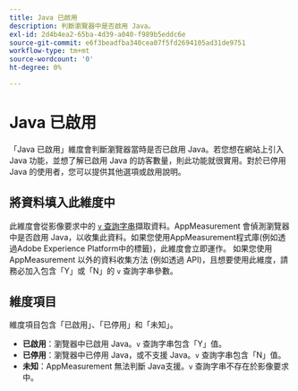 ```yaml
---
title: Java 已啟用
description: 判斷瀏覽器中是否啟用 Java。
exl-id: 2d4b4ea2-65ba-4d39-a040-f989b5eddc6e
source-git-commit: e6f3beadfba340cea07f5fd2694105ad31de9751
workflow-type: tm+mt
source-wordcount: '0'
ht-degree: 0%

---
```


# Java 已啟用

「Java 已啟用」維度會判斷瀏覽器當時是否已啟用 Java。若您想在網站上引入 Java 功能，並想了解已啟用 Java 的訪客數量，則此功能就很實用。對於已停用 Java 的使用者，您可以提供其他選項或啟用說明。

## 將資料填入此維度中

此維度會從影像要求中的 [`v` 查詢字串](/help/implement/validate/query-parameters.md)擷取資料。AppMeasurement 會偵測瀏覽器中是否啟用 Java，以收集此資料。如果您使用AppMeasurement程式庫(例如透過Adobe Experience Platform中的標籤)，此維度會立即運作。 如果您使用 AppMeasurement 以外的資料收集方法 (例如透過 API)，且想要使用此維度，請務必加入包含「Y」或「N」的 `v` 查詢字串參數。

## 維度項目

維度項目包含「已啟用」、「已停用」和「未知」。

* **已啟用**：瀏覽器中已啟用 Java。`v` 查詢字串包含「Y」值。
* **已停用**：瀏覽器中已停用 Java，或不支援 Java。`v` 查詢字串包含「N」值。
* **未知**：AppMeasurement 無法判斷 Java支援。`v` 查詢字串不存在於影像要求中。
